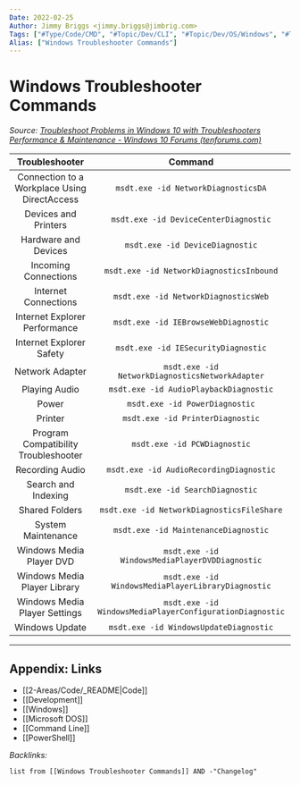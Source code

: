 ```yaml
---
Date: 2022-02-25
Author: Jimmy Briggs <jimmy.briggs@jimbrig.com>
Tags: ["#Type/Code/CMD", "#Topic/Dev/CLI", "#Topic/Dev/OS/Windows", "#Topic/Dev/PowerShell", "#Topic/Dev/OS/Windows", "#Topic/Dev/PowerShell"]
Alias: ["Windows Troubleshooter Commands"]
---
```


# Windows Troubleshooter Commands

*Source: [Troubleshoot Problems in Windows 10 with Troubleshooters Performance & Maintenance - Windows 10 Forums (tenforums.com)](https://www.tenforums.com/tutorials/76013-troubleshoot-problems-windows-10-troubleshooters.html#option3)*

<center>

|              **Troubleshooter**              |                      **Command**                       |
|:--------------------------------------------:|:------------------------------------------------------:|
| Connection to a Workplace Using DirectAccess |          `msdt.exe -id NetworkDiagnosticsDA`           |
|             Devices and Printers             |         `msdt.exe -id DeviceCenterDiagnostic`          |
|             Hardware and Devices             |            `msdt.exe -id DeviceDiagnostic`             |
|             Incoming Connections             |        `msdt.exe -id NetworkDiagnosticsInbound`        |
|             Internet Connections             |          `msdt.exe -id NetworkDiagnosticsWeb`          |
|        Internet Explorer Performance         |          `msdt.exe -id IEBrowseWebDiagnostic`          |
|           Internet Explorer Safety           |          `msdt.exe -id IESecurityDiagnostic`           |
|               Network Adapter                |    `msdt.exe -id NetworkDiagnosticsNetworkAdapter`     |
|                Playing Audio                 |         `msdt.exe -id AudioPlaybackDiagnostic`         |
|                    Power                     |             `msdt.exe -id PowerDiagnostic`             |
|                   Printer                    |            `msdt.exe -id PrinterDiagnostic`            | 
|     Program Compatibility Troubleshooter     |               `msdt.exe -id PCWDiagnostic`               |
|               Recording Audio                |         `msdt.exe -id AudioRecordingDiagnostic`          |
|             Search and Indexing              |             `msdt.exe -id SearchDiagnostic`              |
|                Shared Folders                |        `msdt.exe -id NetworkDiagnosticsFileShare`        |
|              System Maintenance              |           `msdt.exe -id MaintenanceDiagnostic`           |
|           Windows Media Player DVD           |      `msdt.exe -id WindowsMediaPlayerDVDDiagnostic`      |
|         Windows Media Player Library         |    `msdt.exe -id WindowsMediaPlayerLibraryDiagnostic`    |
|        Windows Media Player Settings         | `msdt.exe -id WindowsMediaPlayerConfigurationDiagnostic` |
|                Windows Update                |          `msdt.exe -id WindowsUpdateDiagnostic`          |
   
</center>


***

## Appendix: Links

- [[2-Areas/Code/_README|Code]]
- [[Development]]
- [[Windows]]
- [[Microsoft DOS]]
- [[Command Line]]
- [[PowerShell]]

*Backlinks:*

```dataview
list from [[Windows Troubleshooter Commands]] AND -"Changelog"
```